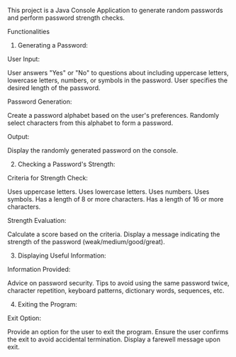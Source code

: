 This project is a Java Console Application to generate random passwords and perform password strength checks.

Functionalities
1. Generating a Password: 
 
User Input:

User answers "Yes" or "No" to questions about including uppercase letters, lowercase letters, numbers, or symbols in the password.
User specifies the desired length of the password.

Password Generation:      

Create a password alphabet based on the user's preferences.
Randomly select characters from this alphabet to form a password.

Output:

Display the randomly generated password on the console.


2. Checking a Password's Strength:

Criteria for Strength Check:

Uses uppercase letters.
Uses lowercase letters.
Uses numbers.
Uses symbols.
Has a length of 8 or more characters.
Has a length of 16 or more characters.

Strength Evaluation:

Calculate a score based on the criteria.
Display a message indicating the strength of the password (weak/medium/good/great).

3. Displaying Useful Information:

Information Provided:

Advice on password security.
Tips to avoid using the same password twice, character repetition, keyboard patterns, dictionary words, sequences, etc.

4. Exiting the Program:
   
Exit Option:

Provide an option for the user to exit the program.
Ensure the user confirms the exit to avoid accidental termination.
Display a farewell message upon exit.
